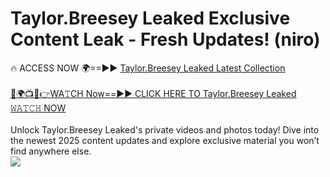 # Taylor.Breesey Leaked Exclusive Content Leak - Fresh Updates! (niro)

🔥 ACCESS NOW 🌍==►► <a href="https://tinyurl.com/kvy9nzfs" rel="nofollow">Taylor.Breesey Leaked Latest Collection</a>
<br><br>
[🔴🌍📺📱👉WA𝚃CH Now==►► CLICK HERE TO Taylor.Breesey Leaked 𝚆𝙰𝚃𝙲𝙷 NOW](https://tinyurl.com/kvy9nzfs)
<br><br>
Unlock Taylor.Breesey Leaked's private videos and photos today! Dive into the newest 2025 content updates and explore exclusive material you won’t find anywhere else.
<br>
<a href="https://tinyurl.com/kvy9nzfs" rel="nofollow" data-target="animated-image.originalLink"><img src="https://camo.githubusercontent.com/8a4f000d20f83aca3bf7ec5f350d767afa0574a8a352519fd8cfa583a6f93a33/68747470733a2f2f692e696d6775722e636f6d2f644a486b345a712e676966" data-canonical-src="https://i.imgur.com/dJHk4Zq.gif" style="max-width: 100%; display: inline-block;" data-target="animated-image.originalImage"></a>
<br>
